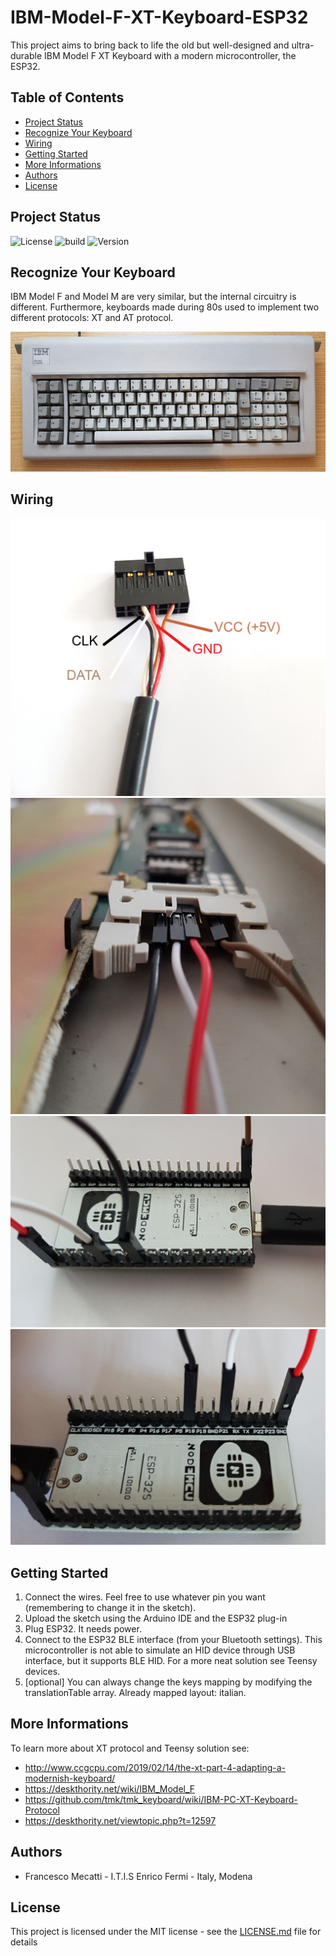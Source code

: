 # IBM-Model-F-XT-Keyboard-ESP32
This project aims to bring back to life the old but well-designed and ultra-durable IBM Model F XT Keyboard with a modern microcontroller, the ESP32.


## Table of Contents
* [Project Status](#project-status)
* [Recognize Your Keyboard](#recognize-your-keyboard)
* [Wiring](#wiring)
* [Getting Started](#getting-started)
* [More Informations](#more-informations)
* [Authors](#authors)
* [License](#license)

## Project Status

![License](https://img.shields.io/badge/license-MIT-brightgreen) ![build](https://img.shields.io/badge/build-passed-brightgreen) ![Version](https://img.shields.io/badge/version-1.0.0-blue)

## Recognize Your Keyboard
IBM Model F and Model M are very similar, but the internal circuitry is different. Furthermore, keyboards made during 80s used to implement two different protocols: XT and AT protocol.

![Picture](Model_F_XT.jpg)

## Wiring
![Colors](Wiring_Colors.jpg)
![Connector](Wiring_Connector.jpg)
![ESP32](Wiring_ESP32_2.jpg)
![ESP32](Wiring_ESP32_1.jpg)

## Getting Started
1. Connect the wires. Feel free to use whatever pin you want (remembering to change it in the sketch).
2. Upload the sketch using the Arduino IDE and the ESP32 plug-in
3. Plug ESP32. It needs power.
4. Connect to the ESP32 BLE interface (from your Bluetooth settings). This microcontroller is not able to simulate an HID device through USB interface, but it supports BLE HID. For a more neat solution see Teensy devices.
5. [optional] You can always change the keys mapping by modifying the translationTable array. Already mapped layout: italian.

## More Informations
To learn more about XT protocol and Teensy solution see:
 - http://www.ccgcpu.com/2019/02/14/the-xt-part-4-adapting-a-modernish-keyboard/
 - https://deskthority.net/wiki/IBM_Model_F
 - https://github.com/tmk/tmk_keyboard/wiki/IBM-PC-XT-Keyboard-Protocol
 - https://deskthority.net/viewtopic.php?t=12597

## Authors

 - Francesco Mecatti - I.T.I.S Enrico Fermi - Italy, Modena

## License
This project is licensed under the MIT license - see the [LICENSE.md](license.md) file for details

